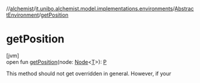 //[alchemist](../../../index.md)/[it.unibo.alchemist.model.implementations.environments](../index.md)/[AbstractEnvironment](index.md)/[getPosition](get-position.md)

# getPosition

[jvm]\
open fun [getPosition](get-position.md)(node: [Node](../../it.unibo.alchemist.model.interfaces/-node/index.md)<[T](../../it.unibo.alchemist.model.implementations.timedistributions/-weibull-distributed-weibull-time/index.md)>): [P](../../it.unibo.alchemist.model.interfaces/-route/index.md)

This method should not get overridden in general. However, if your
